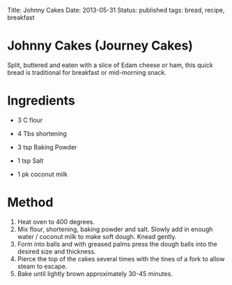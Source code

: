 Title: Johnny Cakes
Date: 2013-05-31
Status: published
tags: bread, recipe, breakfast



# Johnny Cakes (Journey Cakes)


Split, buttered and eaten with a slice of Edam cheese or ham, this quick bread is
traditional for breakfast or mid-morning snack.


# Ingredients


- 3 C flour

- 4 Tbs shortening

- 3 tsp Baking Powder

- 1 tsp Salt

- 1 pk coconut milk


# Method


1. Heat oven to 400 degrees.
2. Mix flour, shortening, baking powder and salt. Slowly add in enough water /
coconut milk to make soft dough. Knead gently.
3. Form into balls and with greased palms press the dough balls into the desired
size and thickness.
4. Pierce the top of the cakes several times with the tines of a fork to allow steam
to escape.
5. Bake until lightly brown approximately 30-45 minutes.